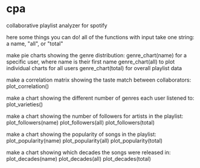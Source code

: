 # cpa
collaborative playlist analyzer for spotify

here some things you can do!
all of the functions with input take one string: a name, "all", or "total"

make pie charts showing the genre distribution:
genre_chart(name) for a specific user, where name is their first name
genre_chart(all) to plot individual charts for all users
genre_chart(total) for overall playlist data

make a correlation matrix showing the taste match between collaborators:
plot_correlation()

make a chart showing the different number of genres each user listened to:
plot_varieties()

make a chart showing the number of followers for artists in the playlist:
plot_followers(name)
plot_followers(all)
plot_followers(total)

make a chart showing the popularity of songs in the playlist:
plot_popularity(name)
plot_popularity(all)
plot_popularity(total)

make a chart showing which decades the songs were released in:
plot_decades(name)
plot_decades(all)
plot_decades(total)
